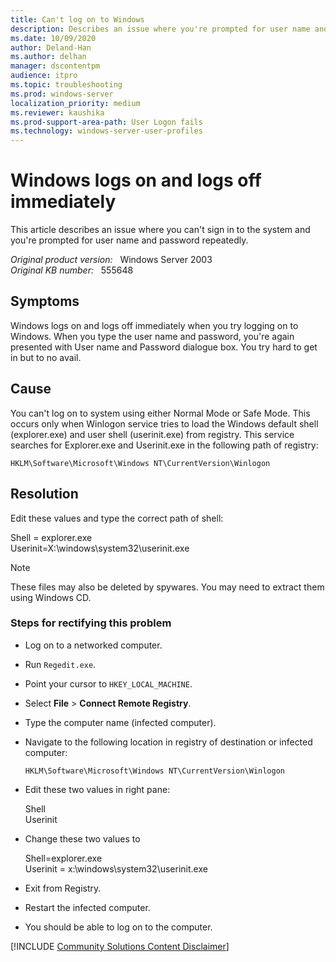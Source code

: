 ```yaml
---
title: Can't log on to Windows
description: Describes an issue where you're prompted for user name and password repeatedly when logging on Windows.
ms.date: 10/09/2020
author: Deland-Han
ms.author: delhan
manager: dscontentpm
audience: itpro
ms.topic: troubleshooting
ms.prod: windows-server
localization_priority: medium
ms.reviewer: kaushika
ms.prod-support-area-path: User Logon fails
ms.technology: windows-server-user-profiles
---
```

# Windows logs on and logs off immediately

This article describes an issue where you can't sign in to the system and you're prompted for user name and password repeatedly.

_Original product version:_ &nbsp; Windows Server 2003  
_Original KB number:_ &nbsp; 555648

## Symptoms

Windows logs on and logs off immediately when you try logging on to Windows. When you type the user name and password, you're again presented with User name and Password dialogue box. You try hard to get in but to no avail.

## Cause

You can't log on to system using either Normal Mode or Safe Mode. This occurs only when Winlogon service tries to load the Windows default shell (explorer.exe) and user shell (userinit.exe) from registry. This service searches for Explorer.exe and Userinit.exe in the following path of registry:

`HKLM\Software\Microsoft\Windows NT\CurrentVersion\Winlogon`

## Resolution

Edit these values and type the correct path of shell:

Shell = explorer.exe  
Userinit=X:\windows\system32\userinit.exe

> [!NOTE]
> These files may also be deleted by spywares. You may need to extract them using Windows CD.

### Steps for rectifying this problem

- Log on to a networked computer.
- Run `Regedit.exe`.
- Point your cursor to `HKEY_LOCAL_MACHINE`.
- Select **File** > **Connect Remote Registry**.
- Type the computer name (infected computer).
- Navigate to the following location in registry of destination or infected computer:

    `HKLM\Software\Microsoft\Windows NT\CurrentVersion\Winlogon`
- Edit these two values in right pane:

     Shell  
     Userinit

- Change these two values to

    Shell=explorer.exe  
    Userinit = x:\windows\system32\userinit.exe
- Exit from Registry.
- Restart the infected computer.
- You should be able to log on to the computer.

[!INCLUDE [Community Solutions Content Disclaimer](../../includes/community-solutions-content-disclaimer.md)]
